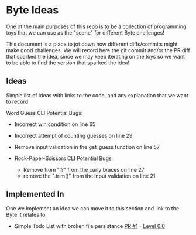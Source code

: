 # Byte Ideas

One of the main purposes of this repo is to be a collection of programming toys that we can use as the "scene" for different Byte challenges!

This document is a place to jot down how different diffs/commits might make good challenges. We will record here the git commit and/or the PR diff that sparked the idea, since we may keep iterating on the toys so we want to be able to find the version that sparked the idea!


## Ideas

Simple list of ideas with links to the code, and any explanation that we want to record

Word Guess CLI Potential Bugs:
- Incorrect win condition on line 65
- Incorrect attempt of counting guesses on line 29
- Remove input validation in the get_guess function on line 57




- Rock-Paper-Scissors CLI Potential Bugs:
    - Remove from ":?" from the curly braces on line 27
    - remove the ".trim()" from the input validation on line 21

## Implemented In

One we implement an idea we can move it to this section and link to the Byte it relates to

- Simple Todo List with broken file persistance [PR #1](https://github.com/coreyja/toys/pull/1) - [Level 0.0](https://coreyja.cookd.dev/level-0-0)
